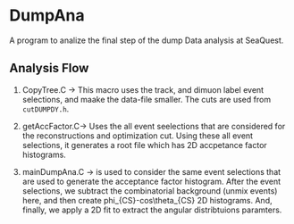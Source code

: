 # DumpAna

A program to analize the final step of the dump Data analysis at SeaQuest. 

## Analysis Flow

1. CopyTree.C -> This macro uses the track, and dimuon label event selections, and maake the data-file smaller. The cuts are used from `cutDUMPDY.h`. 

2. getAccFactor.C-> Uses the all event seelections that are considered for the reconstructions and optimization cut. Using these all event selections, it generates a root file which has 2D accpetance factor histograms. 

3. mainDumpAna.C -> is used to consider the same event selections that are used to generate the acceptance factor histogram. After the event selections, we  subtract the combinatorial background (unmix events) here, and then create phi_{CS}-cos\theta_{CS} 2D histograms. And, finally, we apply a 2D fit to extract the angular distribtuions paramters. 
